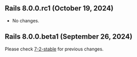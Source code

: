 ## Rails 8.0.0.rc1 (October 19, 2024) ##

*   No changes.


## Rails 8.0.0.beta1 (September 26, 2024) ##


Please check [7-2-stable](https://github.com/rails/rails/blob/7-2-stable/actionmailer/CHANGELOG.md) for previous changes.
